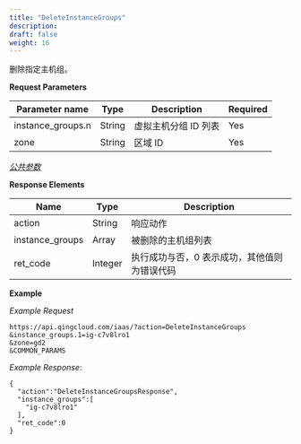 ```yaml
---
title: "DeleteInstanceGroups"
description: 
draft: false
weight: 16
---
```


删除指定主机组。

**Request Parameters**

| Parameter name | Type | Description | Required |
| --- | --- | --- | --- |
| instance_groups.n | String | 虚拟主机分组 ID 列表 | Yes |
| zone | String | 区域 ID | Yes |

[_公共参数_](../../common/parameters.html#api-common-parameters)

**Response Elements**

| Name | Type | Description |
| --- | --- | --- |
| action | String | 响应动作 |
| instance_groups | Array | 被删除的主机组列表 |
| ret_code | Integer | 执行成功与否，0 表示成功，其他值则为错误代码 |

**Example**

_Example Request_

```
https://api.qingcloud.com/iaas/?action=DeleteInstanceGroups
&instance_groups.1=ig-c7v8lro1
&zone=gd2
&COMMON_PARAMS
```

_Example Response_:

```
{
  "action":"DeleteInstanceGroupsResponse",
  "instance_groups":[
    "ig-c7v8lro1"
  ],
  "ret_code":0
}
```
